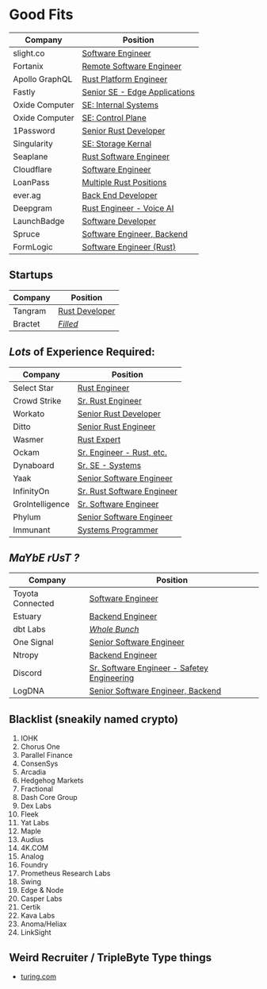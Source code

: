 # Good Fits

| Company        | Position                                                                                                    |
| -------------- | ----------------------------------------------------------------------------------------------------------- |
| slight.co      | [Software Engineer](https://www.slight.co/jobs/software-engineer-rust)                                      |
| Fortanix       | [Remote Software Engineer](https://apply.workable.com/fortanix/j/142ACAF269/)                               |
| Apollo GraphQL | [Rust Platform Engineer](https://www.apollographql.com/careers/job?id=afcdcb31-ce6b-4485-9987-3cc8bc361deb) |
| Fastly         | [Senior SE - Edge Applications](https://www.fastly.com/about/jobs/apply/?gh_jid=3295256)                    |
| Oxide Computer | [SE: Internal Systems](https://oxide.computer/careers/sw-internal-systems)                                  |
| Oxide Computer | [SE: Control Plane](https://oxide.computer/careers/sw-control-plane)                                        |
| 1Password      | [Senior Rust Developer](https://g.co/kgs/o6wZ9C)                                                            |
| Singularity    | [SE: Storage Kernal](https://apply.workable.com/singularity-data/j/AE56609754/)                             |
| Seaplane       | [Rust Software Engineer](https://apply.workable.com/seaplane/j/CEFCB5F5B8/)                                 |
| Cloudflare     | [Software Engineer](https://boards.greenhouse.io/cloudflare/jobs/3578402?gh_jid=3578402A)                   |
| LoanPass       | [Multiple Rust Positions](https://loanpass.io/careerPage.html)                                              |
| ever.ag        | [Back End Developer](https://www.linkedin.com/jobs/view/2922237969)                                         |
| Deepgram       | [Rust Engineer - Voice AI](https://jobs.lever.co/deepgram/4992b193-e4eb-483b-b326-270e637ab09b/apply)       |
| LaunchBadge    | [Software Developer](https://g.co/kgs/8wLGsj)                                                               |
| Spruce         | [Software Engineer, Backend](https://spruce-systems.breezy.hr/p/9fb3b149dc01-software-engineer-backend)     |
| FormLogic      | [Software Engineer (Rust)](https://www.formlogic.com/careers?bzid=4fbae29d9d21)                             |

## Startups

| Company | Position                                       |
| ------- | ---------------------------------------------- |
| Tangram | [Rust Developer](https://www.tangram.dev/jobs) |
| Bractet | [_Filled_](https://bractlet.com/careers/)      |

## _Lots_ of Experience Required:

| Company         | Position                                                                                             |
| --------------- | ---------------------------------------------------------------------------------------------------- |
| Select Star     | [Rust Engineer](https://g.co/kgs/th9UKe)                                                             |
| Crowd Strike    | [Sr. Rust Engineer](https://g.co/kgs/XtYhr3)                                                         |
| Workato         | [Senior Rust Developer](https://g.co/kgs/HnRJef)                                                     |
| Ditto           | [Senior Rust Engineer](https://g.co/kgs/YbwR6w)                                                      |
| Wasmer          | [Rust Expert](https://g.co/kgs/omgEXd)                                                               |
| Ockam           | [Sr. Engineer - Rust, etc.](https://g.co/kgs/E2xi3o)                                                 |
| Dynaboard       | [Sr. SE - Systems](https://careers.dynaboard.com/22690)                                              |
| Yaak            | [Senior Software Engineer](https://yaak-technologies.jobs.personio.com/job/560318?display=en#apply)  |
| InfinityOn      | [Sr. Rust Software Engineer](https://www.infinyon.com/careers/infrastructure-engineer-senior-level/) |
| GroIntelligence | [Sr. Software Engineer](https://boards.greenhouse.io/gro/jobs/4183159004?gh_src=24ac6dbd4us)         |
| Phylum          | [Senior Software Engineer](https://jobs.lever.co/phylum/9eb9789b-9eff-438a-8910-95b3601d9692)        |
| Immunant        | [Systems Programmer](https://immunant.com/jobs/)                                                     |

## **_MaYbE rUsT ?_**

| Company          | Position                                                                                               |
| ---------------- | ------------------------------------------------------------------------------------------------------ |
| Toyota Connected | [Software Engineer](https://www.toyotaconnected.com/job?gh_jid=5881958002&did=4040990002)              |
| Estuary          | [Backend Engineer](https://www.estuary.dev/about/#backend)                                             |
| dbt Labs         | _[Whole Bunch](https://www.getdbt.com/dbt-labs/open-roles/)_                                           |
| One Signal       | [Senior Software Engineer](https://jobs.lever.co/onesignal/9e1d251c-c1f9-49c7-98e9-c883e519f902/apply) |
| Ntropy           | [Backend Engineer](https://jobs.lever.co/ntropy-network/5a587b64-7f97-4d75-be47-acf6394ed936)          |
| Discord          | [Sr. Software Engineer - Safetey Engineering](https://discord.com/jobs/5834625002)                     |
| LogDNA           | [Senior Software Engineer, Backend](https://boards.greenhouse.io/logdna/jobs/5025036002)               |


## Blacklist (sneakily named crypto)

1. IOHK
1. Chorus One
1. Parallel Finance
1. ConsenSys
1. Arcadia
1. Hedgehog Markets
1. Fractional
1. Dash Core Group 
1. Dex Labs
1. Fleek
1. Yat Labs
1. Maple
1. Audius
1. 4K.COM
1. Analog
1. Foundry
1. Prometheus Research Labs
1. Swing
1. Edge & Node
1. Casper Labs
1. Certik
1. Kava Labs
1. Anoma/Heliax
1. LinkSight
   
## Weird Recruiter / TripleByte Type things
- [turing.com](https://www.turing.com/jobs)


